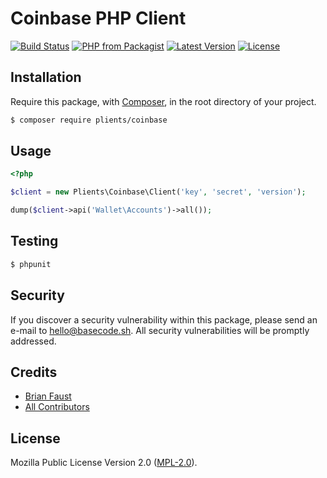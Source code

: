 # Coinbase PHP Client

[![Build Status](https://img.shields.io/travis/plients/Coinbase-PHP-Client/master.svg?style=flat-square)](https://travis-ci.org/plients/Coinbase-PHP-Client)
[![PHP from Packagist](https://img.shields.io/packagist/php-v/plients/coinbase.svg?style=flat-square)]()
[![Latest Version](https://img.shields.io/github/release/plients/Coinbase-PHP-Client.svg?style=flat-square)](https://github.com/plients/Coinbase-PHP-Client/releases)
[![License](https://img.shields.io/packagist/l/plients/Coinbase-PHP-Client.svg?style=flat-square)](https://packagist.org/packages/plients/Coinbase-PHP-Client)

## Installation

Require this package, with [Composer](https://getcomposer.org/), in the root directory of your project.

```bash
$ composer require plients/coinbase
```

## Usage

```php
<?php

$client = new Plients\Coinbase\Client('key', 'secret', 'version');

dump($client->api('Wallet\Accounts')->all());
```

## Testing

```bash
$ phpunit
```

## Security

If you discover a security vulnerability within this package, please send an e-mail to hello@basecode.sh. All security vulnerabilities will be promptly addressed.

## Credits

-   [Brian Faust](https://github.com/faustbrian)
-   [All Contributors](../../contributors)

## License

Mozilla Public License Version 2.0 ([MPL-2.0](./LICENSE)).
